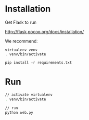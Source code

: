 # Installation

Get Flask to run

http://flask.pocoo.org/docs/installation/

We recommend:

```
virtualenv venv
. venv/bin/activate

pip install -r requirements.txt
```

# Run

```bash
// activate virtualenv
. venv/bin/activate

// run
python web.py
```
